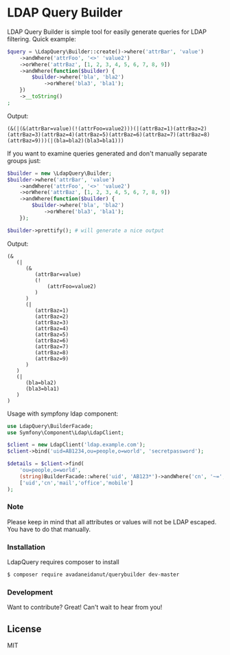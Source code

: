 # LDAP Query Builder

LDAP Query Builder is simple tool for easily generate queries for LDAP filtering. Quick example:

```php
$query = \LdapQuery\Builder::create()->where('attrBar', 'value')
    ->andWhere('attrFoo', '<>' 'value2')
    ->orWhere('attrBaz', [1, 2, 3, 4, 5, 6, 7, 8, 9])
    ->andWhere(function($builder) {
        $builder->where('bla', 'bla2')
            ->orWhere('bla3', 'bla1');
    })
    ->__toString()
;
```

Output:
```
(&(|(&(attrBar=value)(!(attrFoo=value2)))(|(attrBaz=1)(attrBaz=2)(attrBaz=3)(attrBaz=4)(attrBaz=5)(attrBaz=6)(attrBaz=7)(attrBaz=8)(attrBaz=9)))(|(bla=bla2)(bla3=bla1)))
```

If you want to examine queries generated and don't manually separate groups  just:

```php
$builder = new \LdapQuery\Builder;
$builder->where('attrBar', 'value')
    ->andWhere('attrFoo', '<>' 'value2')
    ->orWhere('attrBaz', [1, 2, 3, 4, 5, 6, 7, 8, 9])
    ->andWhere(function($builder) {
        $builder->where('bla', 'bla2')
            ->orWhere('bla3', 'bla1');
    });

$builder->prettify(); # will generate a nice output
```

Output:
```
(&
   (|
      (&
         (attrBar=value)
         (!
             (attrFoo=value2)
         )
      )
      (|
         (attrBaz=1)
         (attrBaz=2)
         (attrBaz=3)
         (attrBaz=4)
         (attrBaz=5)
         (attrBaz=6)
         (attrBaz=7)
         (attrBaz=8)
         (attrBaz=9)
      )
   )
   (|
      (bla=bla2)
      (bla3=bla1)
   )
)
```

Usage with sympfony ldap component:
```php
use LdapQuery\BuilderFacade;
use Symfony\Component\Ldap\LdapClient;

$client = new LdapClient('ldap.example.com');
$client->bind('uid=AB1234,ou=people,o=world', 'secretpassword');

$details = $client->find(
    'ou=people,o=world',
    (string)BuilderFacade::where('uid', 'AB123*')->andWhere('cn', '~=','*Danut*'),
    ['uid','cn','mail','office','mobile']
);
```

### Note

Please keep in mind that all attributes or values will not be LDAP escaped. You have to do that manually.

### Installation

LdapQuery requires composer to install

```sh
$ composer require avadaneidanut/querybuilder dev-master
```

### Development

Want to contribute? Great! Can't wait to hear from you!

License
----

MIT
